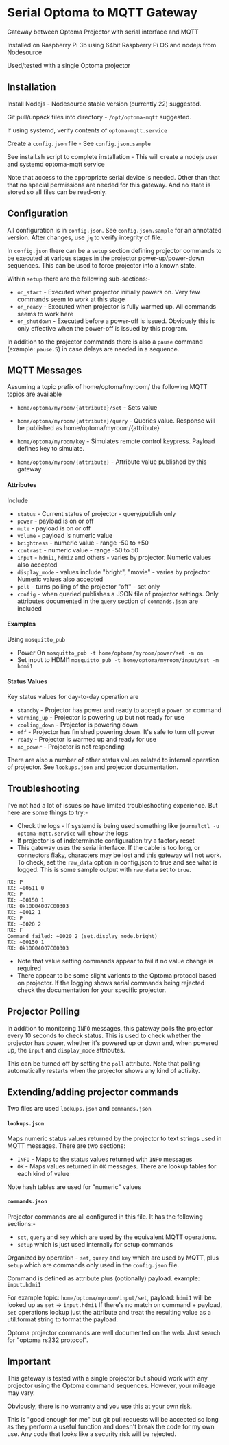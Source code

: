 # Serial Optoma to MQTT Gateway

Gateway between Optoma Projector with serial interface and MQTT

Installed on Raspberry Pi 3b using 64bit Raspberry Pi OS and nodejs from Nodesource

Used/tested with a single Optoma projector

## Installation

Install Nodejs - Nodesource stable version (currently 22) suggested.

Git pull/unpack files into directory - `/opt/optoma-mqtt` suggested.

If using systemd, verify contents of `optoma-mqtt.service`

Create a `config.json` file - See `config.json.sample`

See install.sh script to complete installation - This will create a nodejs user and systemd optoma-mqtt service

Note that access to the appropriate serial device is needed. Other than that that no special
permissions are needed for this gateway. And no state is stored so all files can be read-only.

## Configuration

All configuration is in `config.json`. See `config.json.sample` for an annotated version. After changes,
use `jq` to verify integrity of file.

In `config.json` there can be a `setup` section defining projector commands to be executed at various stages in the
projector power-up/power-down sequences. This can be used to force projector into a known state.

Within `setup` there are the following sub-sections:-

- `on_start` - Executed when projector initially powers on. Very few commands seem to work at this stage
- `on_ready` - Executed when projector is fully warmed up. All commands seems to work here
- `on_shutdown` - Executed before a power-off is issued. Obviously this is only effective when the power-off
    is issued by this program.

In addition to the projector commands there is also a `pause` command (example: `pause.5`) in case delays are needed in a sequence.

## MQTT Messages

Assuming a topic prefix of home/optoma/myroom/ the following MQTT topics are available

- `home/optoma/myroom/{attribute}/set` - Sets value
- `home/optoma/myroom/{attribute}/query` - Queries value. Response will be published as home/optoma/myroom/{attribute}
- `home/optoma/myroom/key` - Simulates remote control keypress. Payload defines key to simulate.

- `home/optoma/myroom/{attribute}` - Attribute value published by this gateway

#### Attributes

Include
- `status` - Current status of projector - query/publish only
- `power` - payload is on or off
- `mute` - payload is on or off
- `volume` - payload is numeric value
- `brightness` - numeric value - range -50 to +50
- `contrast` - numeric value - range -50 to 50
- `input` - `hdmi1`, `hdmi2` and others - varies by projector. Numeric values also accepted
- `display_mode` - values include "bright", "movie" - varies by projector. Numeric values also accepted
- `poll` - turns polling of the projector "off" - set only
- `config` - when queried publishes a JSON file of projector settings. Only attributes documented in the `query` section of `commands.json` are included

#### Examples
Using `mosquitto_pub`

- Power On
```mosquitto_pub -t home/optoma/myroom/power/set -m on```
- Set input to HDMI1 
```mosquitto_pub -t home/optoma/myroom/input/set -m hdmi1```

#### Status Values

Key status values for day-to-day operation are
- `standby` - Projector has power and ready to accept a `power on` command
- `warming_up` - Projector is powering up but not ready for use
- `cooling_down` - Projector is powering down
- `off` - Projector has finished powering down. It's safe to turn off power
- `ready` - Projector is warmed up and ready for use
- `no_power` - Projector is not responding

There are also a number of other status values related to internal operation of projector. See `lookups.json` and projector documentation.

## Troubleshooting

I've not had a lot of issues so have limited troubleshooting experience. But here are some things to try:-
- Check the logs - If systemd is being used something like ```journalctl -u optoma-mqtt.service``` will show the logs
- If projector is of indeterminate configuration try a factory reset
- This gateway uses the serial interface. If the cable is too long, or connectors flaky, characters may be lost and this gateway will not
  work. To check, set the `raw_data` option in config.json to true and see what is logged. This is some sample output with `raw_data` set to `true`.
```TX: ~0011 0
RX: P
TX: ~00511 0
RX: P
TX: ~00150 1
RX: Ok10004007C00303
TX: ~0012 1
RX: P
TX: ~0020 2
RX: F
Command failed: ~0020 2 (set.display_mode.bright)
TX: ~00150 1
RX: Ok10004007C00303
```
- Note that value setting commands appear to fail if no value change is required 
- There appear to be some slight varients to the Optoma protocol based on projector. If the logging shows serial commands being rejected check the documentation for your specific projector.
  
## Projector Polling

In addition to monitoring `INFO` messages, this gateway polls the projector every 10 seconds to check status. This is used to check whether
the projector has power, whether it's powered up or down and, when powered up, the `input` and `display_mode` attributes.

This can be turned off by setting the `poll` attribute. Note that polling automatically restarts when the projector shows any kind of activity.

## Extending/adding projector commands

Two files are used `lookups.json` and `commands.json`

#### `lookups.json`
Maps numeric status values returned by the projector to text strings used in
MQTT messages. There are two sections:
- `INFO` - Maps to the status values returned with `INFO` messages
- `OK` - Maps values returned in `OK` messages. There are lookup tables for each kind of value

Note hash tables are used for "numeric" values

#### `commands.json`
Projector commands are all configured in this file. It has the following sections:-
- `set`, `query` and `key` which are used by the equivalent MQTT operations.
- `setup` which is just used internally for setup commands

Organized by operation - `set`, `query` and `key` which are used by MQTT, plus `setup` which are commands only used in the `config.json` file.

Command is defined as attribute plus (optionally) payload. example: `input.hdmi1`

For example
topic: `home/optoma/myroom/input/set`, payload: `hdmi1` will be looked up as `set` -> `input.hdmi1`
If there's no match on command + payload, `set` operations lookup just the attribute and treat the
resulting value as a util.format string to format the payload.

Optoma projector commands are well documented on the web. Just search for "optoma rs232 protocol".

## Important

This gateway is tested with a single projector but should work with any projector using the Optoma command sequences.
However, your mileage may vary.

Obviously, there is no warranty and you use this at your own risk.

This is "good enough for me" but git pull requests will be accepted so long as they perform a useful function and doesn't break the code for my own use.
Any code that looks like a security risk will be rejected.

